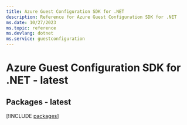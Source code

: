 ```yaml
---
title: Azure Guest Configuration SDK for .NET
description: Reference for Azure Guest Configuration SDK for .NET
ms.date: 10/27/2023
ms.topic: reference
ms.devlang: dotnet
ms.service: guestconfiguration
---
```

# Azure Guest Configuration SDK for .NET - latest
## Packages - latest
[!INCLUDE [packages](guest-configuration-index.md)]